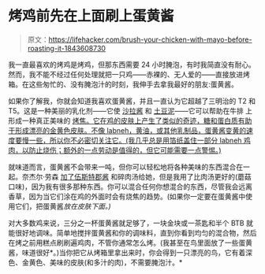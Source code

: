 # 烤鸡前先在上面刷上蛋黄酱

> 原文：<https://lifehacker.com/brush-your-chicken-with-mayo-before-roasting-it-1843608730>

我一直最喜欢的烤鸡是烤鸡，但那东西需要 24 小时腌泡，有时我简直没有耐心。然而，我不能不经过任何处理就把一只鸡——赤裸的、无人爱的——直接放进烤箱。在这些匆忙的、没有腌泡汁的时刻，我伸手去拿我最好的朋友:蛋黄酱。



如果你了解我，你就会知道我喜欢蛋黄酱，并且一直认为它超越了三明治的 T2 和 T5。这是一种美丽的乳化剂——它使 [沙拉酱](https://skillet.lifehacker.com/make-salad-dressing-with-an-almost-empty-mayo-jar-1835270116) 和 [土豆泥](https://skillet.lifehacker.com/how-to-making-smashing-mashed-potatoes-1820225954)——它可以帮助在牛排 上形成一种真正美味的 [烤焦。它在鸡的皮肤上产生了类似的奇迹，糖和蛋白质有助于形成漂亮的金黄色皮肤。不像 labneh，黄油，或其他乳制品，蛋黄酱变黄的速度要慢一些，所以你不必密切关注它。(我几乎总是用箔纸盖住一部分 labneh 鸡肉，以防止烧伤；额外的一点劳动是值得的，但它可能需要一点警惕。)](https://skillet.lifehacker.com/you-can-use-mayonnaise-to-sear-a-steak-1834218246)

就味道而言，蛋黄酱不会带来一吨，但你可以轻松地将各种美味的东西混合在一起。奈杰尔·劳森 [加了伍斯特郡酱](https://www.nigella.com/tips/chicken-and-mayonnaise) 和碎肉汤给她，但是我用了比肉汤更好的(蘑菇口味)，因为我有很多那种东西。你可以混合任何你想混合的东西，尽管我会远离香草，因为当它们涂在鸡的外面时会有烧焦的趋势。(如果你一定要在蛋黄酱中使用它们，把蛋黄酱*放在皮肤下面。)*

对大多数鸡来说，三分之一杯蛋黄酱就足够了，一块金块或一茶匙和半个 BTB 就能很好地调味。简单地搅拌蛋黄酱和你的调味料，直到你看到均匀的混合物，然后在烤之前用糕点刷刷遍鸡肉，不管你通常怎么烤。(我甚至在鸟里面放了一些蛋黄酱，味道很好*。)当你把它从烤箱里拿出来时，你会得到一只漂亮的鸟，它有着深色、金黄色、美味的皮肤(和多汁的肉)，不需要腌泡汁。*